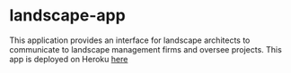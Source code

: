 # landscape-app
This application provides an interface for landscape architects to communicate to landscape management firms and oversee projects. This app
is deployed on Heroku [here](https://immense-coast-86387.herokuapp.com/)
